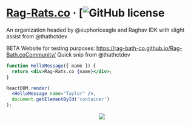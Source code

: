 # [Rag-Rats.co](https://rag-bath-co.github.io/Rag-Bath.coCommunity/) &middot; [![GitHub license](https://img.shields.io/badge/license-MIT-blue.svg)

An organization headed by @euphoriceagle and Raghav IDK with slight assist from @thathctdev

BETA Website for testing purposes: https://rag-bath-co.github.io/Rag-Bath.coCommunity/
Quick snip from @thathctdev
```jsx
function HelloMessage({ name }) {
  return <div>Rag-Rats.co {name}</div>;
}

ReactDOM.render(
  <HelloMessage name="Taylor" />,
  document.getElementById('container')
);
```

<p align = 'center'>
<img src = 'https://i.ibb.co/r3rcwRy/F058-D175-2298-4091-BF50-99-AAE9-ED7-BF9.jpg'>

